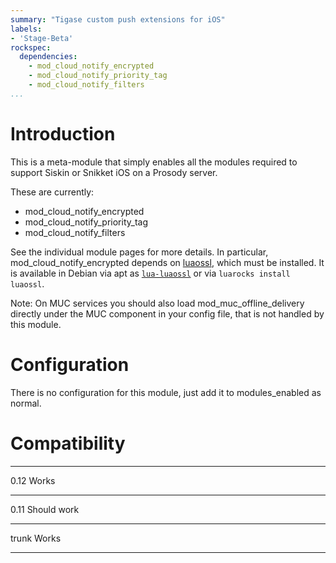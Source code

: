 ```yaml
---
summary: "Tigase custom push extensions for iOS"
labels:
- 'Stage-Beta'
rockspec:
  dependencies:
	- mod_cloud_notify_encrypted
	- mod_cloud_notify_priority_tag
	- mod_cloud_notify_filters
...
```


Introduction
============

This is a meta-module that simply enables all the modules required to support
Siskin or Snikket iOS on a Prosody server.

These are currently:

- mod_cloud_notify_encrypted
- mod_cloud_notify_priority_tag
- mod_cloud_notify_filters

See the individual module pages for more details. In particular,
mod_cloud_notify_encrypted depends on
[luaossl](http://25thandclement.com/~william/projects/luaossl.html), which
must be installed. It is available in Debian via apt as
[`lua-luaossl`](https://tracker.debian.org/pkg/lua-luaossl) or via
`luarocks install luaossl`.

Note: On MUC services you should also load mod_muc_offline_delivery directly
under the MUC component in your config file, that is not handled by this
module.

Configuration
=============

There is no configuration for this module, just add it to
modules\_enabled as normal.

Compatibility
=============

  ----- -------
  0.12  Works
  ----- -------
  0.11  Should work
  ----- -------
  trunk Works
  ----- -------

